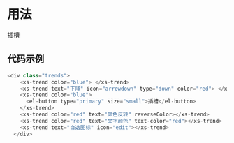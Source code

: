 # 用法
 <div class="trends">
    <xs-trend color="blue"> </xs-trend>
    <xs-trend text="下降" icon="arrowdown" type="down" color="red"> </xs-trend>
    <xs-trend color="blue"> <el-button type="primary" size="small">插槽</el-button> </xs-trend>
    <xs-trend color="red" text="颜色反转" reverseColor></xs-trend>
    <xs-trend color="red" text="文字颜色" text-color="red"></xs-trend>
    <xs-trend text="自选图标" icon="edit"></xs-trend>
  </div>

## 代码示例

```js
<div class="trends">
    <xs-trend color="blue"> </xs-trend>
    <xs-trend text="下降" icon="arrowdown" type="down" color="red"> </xs-trend>
    <xs-trend color="blue"> 
      <el-button type="primary" size="small">插槽</el-button> 
    </xs-trend>
    <xs-trend color="red" text="颜色反转" reverseColor></xs-trend>
    <xs-trend color="red" text="文字颜色" text-color="red"></xs-trend>
    <xs-trend text="自选图标" icon="edit"></xs-trend>
  </div>
```